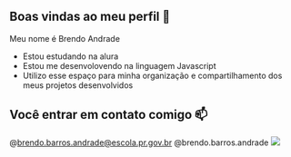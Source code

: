 ## Boas vindas ao meu perfil 💙

Meu nome é Brendo Andrade

- Estou estudando na alura
- Estou me desenvolovendo na linguagem Javascript
- Utilizo esse espaço para minha organização e compartilhamento dos meus projetos desenvolvidos

## Você entrar em contato comigo 📫

@brendo.barros.andrade@escola.pr.gov.br
@brendo.barros.andrade
![]([image](https://github.com/user-attachments/assets/7ae91ffb-67c1-43ea-940b-65d92d4dc296))

